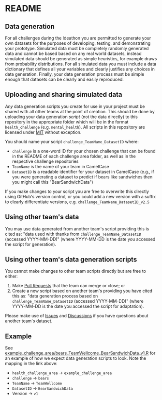 # README

## Data generation

For all challenges during the Ideathon you are permitted to generate your own datasets for the purposes of developing, testing, and demonstrating your prototype.
Simulated data must be completely randomly generated data and cannot be based based on any real world datasets, instead simulated data should be generated as simple heuristics, for example draws from probability distributions.
For all simulated data you must include a data dictionary that defines all your variables and clearly justifies any choices in data generation.
Finally, your data generation process must be simple enough that datasets can be clearly and easily reproduced.

## Uploading and sharing simulated data

*Any* data generation scripts you create for use in your project must be shared with all other teams at the point of creation.
This should be done by uploading your data generation *script* (not the data directly) to this repository in the appropriate folder which will be in the format `health_challenge` (e.g. `mental_health`).
All scripts in this repository are licensed under [MIT](https://github.com/WellcomeIdeathon2023/simulated_data/blob/main/LICENSE) without exception.

You should name your script `challenge_TeamName_DatasetID` where:

* `challenge` is a one-word ID for your chosen challenge that can be found in the README of each challenge area folder, as well as in the respective challenge repositories
* `TeamName` is the name of your team in CamelCase
* `DatasetID` is a readable identifier for your dataset in CamelCase (e.g., if you were generating a dataset to predict if bears like sandwiches then you might call this "BearSandwichData")

If you make changes to your script you are free to overwrite this directly using GitHub's version control, or you could add a new version with a suffix to clearly differentiate versions, e.g. `challenge_TeamName_DatasetID_v2.5`

## Using other team's data

You may use data generated from another team's script providing this is cited as: "data used with thanks from `challenge_TeamName_DatasetID` (accessed YYYY-MM-DD)" (where YYYY-MM-DD is the date you accessed the script for generation).

## Using other team's data generation scripts

You cannot make changes to other team scripts directly but are free to either:

1. Make [Pull Requests](https://github.com/WellcomeIdeathon2023/simulated_data/pulls) that the team can merge or close; or
2. Create a new script based on another team's providing you have cited this as: "data generation process based on `challenge_TeamName_DatasetID` (accessed YYYY-MM-DD)" (where YYYY-MM-DD is the date you accessed the script for adaptation).

Please make use of [Issues](https://github.com/WellcomeIdeathon2023/simulated_data/issues) and [Discussions](https://github.com/WellcomeIdeathon2023/simulated_data/discussions) if you have questions about another team's dataset.


## Example

See [example_challenge_area/bears_TeamWellcome_BearSandwichData_v1.R](example_challenge_area/bears_TeamWellcome_BearSandwichData_v1.R) for an example of how we expect data generation scripts to look.
Note the mapping in the link above:

* `health_challenge_area` -> `example_challenge_area`
* `challenge` -> `bears`
* `TeamName` -> `TeamWellcome`
* `DatasetID` -> `BearSandwichData`
* Version -> `v1`
